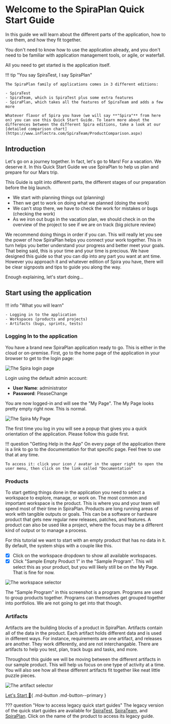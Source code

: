 # Welcome to the SpiraPlan Quick Start Guide
In this guide we will learn about the different parts of the application, how to use them, and how they fit together. 

You don't need to know how to use the application already, and you don't need to be familiar with application management tools, or agile, or waterfall.

All you need to get started is the application itself.

!!! tip "You say SpiraTest, I say SpiraPlan"

    The SpiraPlan family of applications comes in 3 different editions:

    - SpiraTest
    - SpiraTeam, which is SpiraTest plus some extra features
    - SpiraPlan, which takes all the features of SpiraTeam and adds a few more

    Whatever flavor of Spira you have (we will say **"Spira"** from here on) you can use this Quick Start Guide. To learn more about the differences between the different Spira editions, take a look at our [detailed comparison chart](https://www.inflectra.com/SpiraTeam/ProductComparison.aspx)


## Introduction

Let's go on a journey together. In fact, let's go to Mars! For a vacation. We deserve it. In this Quick Start Guide we use SpiraPlan to help us plan and prepare for our Mars trip. 

This Guide is split into different parts, the different stages of our preparation before the big launch. 

- We start with planning things out (planning)
- Then we get to work on doing what we planned (doing the work)
- We can't stop there, we have to check the work for mistakes or bugs (checking the work)
- As we iron out bugs in the vacation plan, we should check in on the overview of the project to see if we are on track (big picture review) 

We recommend doing things in order if you can. This will really let you see the power of how SpiraPlan helps you connect your work together. This in turn helps you better understand your progress and better meet your goals. That being said, this is your time and your time is precious. We have designed this guide so that you can dip into any part you want at ant time. However you approach it and whatever edition of Spira you have, there will be clear signposts and tips to guide you along the way.

Enough explaining, let's start doing...


## Start using the application

!!! info "What you will learn"

    - Logging in to the application
    - Workspaces (products and projects)
    - Artifacts (bugs, sprints, tests)


### Logging In to the application

You have a brand new SpiraPlan application ready to go. This is either in the cloud or on-premise. First, go to the home page of the application in your browser to get to the login page:

![The Spira login page](img/01-intro-01.png)

Login using the default admin account:

- **User Name**: administrator
- **Password**: PleaseChange

You are now logged-in and will see the "My Page". The My Page looks pretty empty right now. This is normal.

![The Spira My Page](img/01-intro-02.png)

The first time you log in you will see a popup that gives you a quick orientation of the application. Please follow this guide first.

!!! question "Getting Help in the App"
    On every page of the application there is a link to go to the documentation for that specific page. Feel free to use that at any time. 

    To access it: click your icon / avatar in the upper right to open the user menu, then click on the link called "Documentation"

### Products
To start getting things done in the application you need to select a workspace to explore, manage, or work on. The most common and important workspace is the product. This is where you and your team will spend most of their time in SpiraPlan. Products are long running areas of work with tangible outputs or goals. This can be a software or hardware product that gets new regular new releases, patches, and features. A product can also be used like a project, where the focus may be a different kind of output or to manage a process.

For this tutorial we want to start with an empty product that has no data in it. By default, the system ships with a couple like this. 

- [x] Click on the workspace dropdown to show all available workspaces. 
- [x] Click "Sample Empty Product 1" in the "Sample Program". This will select this as your product, but you will likely still be on the My Page. That is fine for now. 

![The workspace selector](img/01-intro-03.png)

The "Sample Program" in this screenshot is a program. Programs are used to group products together. Programs can themselves get grouped together into portfolios. We are not going to get into that though.

### Artifacts
Artifacts are the building blocks of a product in SpiraPlan. Artifacts contain all of the data in the product. Each artifact holds different data and is used in different ways. For instance, requirements are one artifact, and releases are another. They work differently, and are not interchangable. There are artifacts to help you test, plan, track bugs and tasks, and more.

Throughout this guide we will be moving between the different artifacts in our sample product. This will help us focus on one type of activity at a time. You will also see how all these different artifacts fit together like neat little puzzle pieces.

![The artifact selector](img/01-intro-04.png)


[Let's Start :rocket:](./plan.md){ .md-button .md-button--primary }



??? question "How to access legacy quick start guides"
    The legacy version of the quick start guides are available for [SpiraTest](../SpiraTest-Quick-Start-Guide/index.md), [SpiraTeam](../SpiraTeam-Quick-Start-Guide/index.md), and [SpiraPlan](../SpiraPlan-Quick-Start-Guide-Legacy/index.md). Click on the name of the product to access its legacy guide.


<!-- ## Artifacts Overview
Creates 16 in total

### Requirements
Prepare the spaceship rq1 [rl2]
> Pack my suitcase rq2 [rl2]
> Take the right amount of rocket fuel rq3 [rl2]
Get a cool spacesuit rq4 [rl3]

### Tasks
buy a LOT of snacks tk1 [rq2 -> rl2]
finalize flight path tk2 [rq3 -> rl2]
Book a spacesuite test fitting tk3 [rq4 -> rl3]
set 'out of office' before launch day tk4 [rl3]

### Releases
Build spaceship rl1 [already complete]
Prep for launch rl2 
Lift off rl3

### Risks
Fly right on past Mars rk1 [rl2]
Spaceship computer turns evil rk2 [rl3]
> Be its friend mitgitation1
> Know how to turn it off mitgitation2

### Test Cases
Verify suitcase is well packed tc1 [rq2, rl2]
Check if the spaceship computer seems nice tc2 [rq1, rl2] 


### Incidents
There are too many snacks to fit in the suitcase in1 [tc1]
 -->